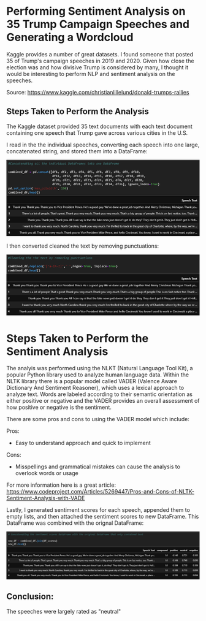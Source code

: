 # Performing Sentiment Analysis on 35 Trump Campaign Speeches and Generating a Wordcloud 

Kaggle provides a number of great datasets. I found someone that posted 35 of Trump's campaign speeches in 2019 and 2020. Given how close the election was and how divisive Trump is considered by many, I thought it would be interesting to perform NLP and sentiment analysis on the speeches. 

Source: https://www.kaggle.com/christianlillelund/donald-trumps-rallies

## Steps Taken to Perform the Analysis
The Kaggle dataset provided 35 text documents with each text document containing one speech that Trump gave across various cities in the U.S.

I read in the the individual speeches, converting each speech into one large, concatenated string, and stored them into a DataFrame:

![alt text](images/original_df.png)

I then converted cleaned the text by removing punctuations:

![alt text](images/clean_df.png)

# Steps Taken to Perform the Sentiment Analysis

The analyis was performed using the NLKT (Natural Language Tool Kit), a popular Python library used to analyze human language data. Within the NLTK library there is a popular model called VADER (Valence Aware Dictionary And Sentiment Reasoner), which uses a lexical approach to analyze text. Words are labeled according to their semantic orientation as either positive or negative and the VADER provides an overall assessment of how positive or negative is the sentiment.

There are some pros and cons to using the VADER model which include:

Pros:
- Easy to understand approach and quick to implement

Cons:
- Misspellings and grammatical mistakes can cause the analysis to overlook words or usage

For more information here is a great article: https://www.codeproject.com/Articles/5269447/Pros-and-Cons-of-NLTK-Sentiment-Analysis-with-VADE

Lastly, I generated sentiment scores for each speech, appended them to empty lists, and then attached the sentiment scores to new DataFrame. This DataFrame was combined with the orignal DataFrame:

![alt text](images/combined_df.png)

## Conclusion:

The speeches were largely rated as "neutral" 
